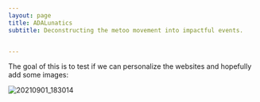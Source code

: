 ```yaml
---
layout: page
title: ADALunatics
subtitle: Deconstructing the metoo movement into impactful events. 


---
```


The goal of this is to test if we can personalize the websites and hopefully add some images:

![20210901_183014](https://user-images.githubusercontent.com/65892642/145226409-c5993575-1bca-4a72-a5e5-d55359039b03.jpg)






